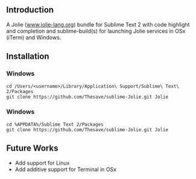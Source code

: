 ## Introduction

A Jolie (www.jolie-lang.org) bundle for Sublime Text 2 with code highlight and completion and sublime-build(s) for launching Jolie services in OSx (iTerm) and Windows.

## Installation

### Windows

	cd /Users/<username>/Library/Application\ Support/Sublime\ Text\ 2/Packages
	git clone https://github.com/Thesave/sublime-Jolie.git Jolie

### Windows
	
	cd %APPDATA%/Sublime Text 2/Packages
	git clone https://github.com/Thesave/sublime-Jolie.git Jolie

## Future Works

- Add support for Linux
- Add additive support for Terminal in OSx